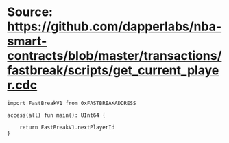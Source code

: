 # Source: https://github.com/dapperlabs/nba-smart-contracts/blob/master/transactions/fastbreak/scripts/get_current_player.cdc

```
import FastBreakV1 from 0xFASTBREAKADDRESS

access(all) fun main(): UInt64 {

    return FastBreakV1.nextPlayerId
}
```
